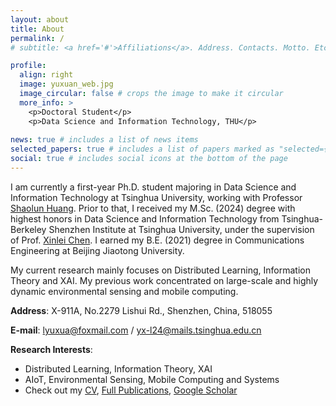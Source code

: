 ```yaml
---
layout: about
title: About
permalink: /
# subtitle: <a href='#'>Affiliations</a>. Address. Contacts. Motto. Etc.

profile:
  align: right
  image: yuxuan_web.jpg
  image_circular: false # crops the image to make it circular
  more_info: >
    <p>Doctoral Student</p>
    <p>Data Science and Information Technology, THU</p>
  
news: true # includes a list of news items
selected_papers: true # includes a list of papers marked as "selected={true}"
social: true # includes social icons at the bottom of the page
---
```


I am currently a first-year Ph.D. student majoring in Data Science and Information Technology at Tsinghua University, working with Professor [Shaolun Huang]( https://sites.google.com/view/slhuang/home). Prior to that, I received my M.Sc. (2024) degree with highest honors in Data Science and Information Technology from Tsinghua-Berkeley Shenzhen Institute at Tsinghua University, under the supervision of Prof. [Xinlei Chen]( https://scholar.google.com/citations?user=Ha8rlUgAAAAJ&hl=en).  I earned my B.E. (2021) degree in Communications Engineering at Beijing Jiaotong University.

My current research mainly focuses on Distributed Learning, Information Theory and XAI. My previous work concentrated on large-scale and highly dynamic environmental sensing and mobile computing.

<i class="fa fa-location-arrow"></i> <strong>Address</strong>: X-911A, No.2279 Lishui Rd., Shenzhen, China, 518055

<i class="fa fa-envelope"></i> <strong>E-mail</strong>: [lyuxua@foxmail.com](mailto:lyuxua@foxmail.com) / [yx-l24@mails.tsinghua.edu.cn](mailto:yx-l24@mails.tsinghua.edu.cn) 

<i class="fa-solid fa-star"></i> <strong>Research Interests</strong>:
<ul>
  <li>Distributed Learning, Information Theory, XAI
  <li>AIoT, Environmental Sensing, Mobile Computing and Systems
  <li>Check out my <i class="fa-solid fa-file-pen"></i><a href="https://yuxuanliu99.github.io/publications/">CV</a>, <i class="fa-solid fa-file-lines"></i><a href="https://yuxuanliu99.github.io/publications/">Full Publications</a>, <i class="fa-solid fa-graduation-cap"></i><a href="https://scholar.google.com/citations?hl=en&user=-_-a5aoAAAAJ">Google Scholar</a>
<ul>
